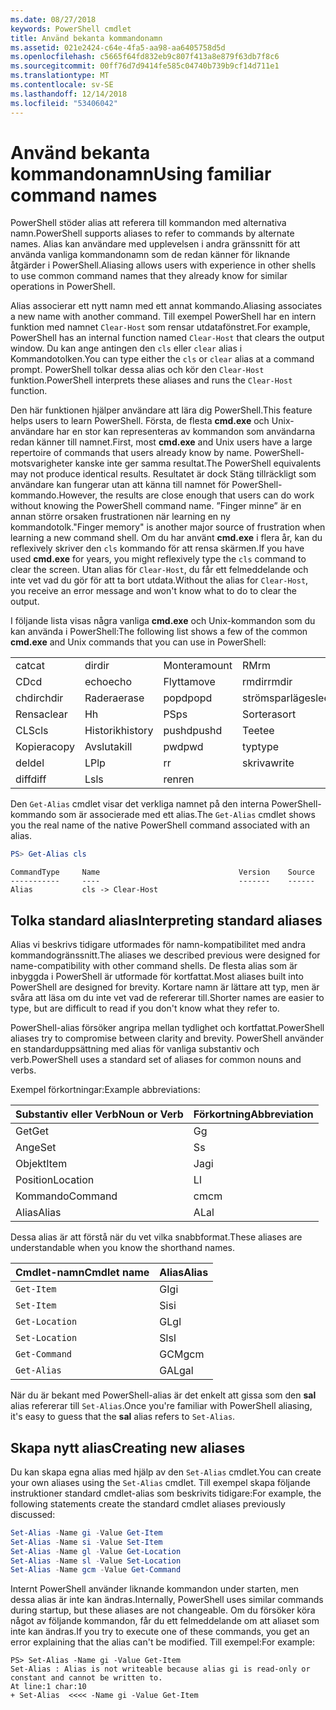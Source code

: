 ```yaml
---
ms.date: 08/27/2018
keywords: PowerShell cmdlet
title: Använd bekanta kommandonamn
ms.assetid: 021e2424-c64e-4fa5-aa98-aa6405758d5d
ms.openlocfilehash: c5665f64fd832eb9c807f413a8e879f63db7f8c6
ms.sourcegitcommit: 00ff76d7d9414fe585c04740b739b9cf14d711e1
ms.translationtype: MT
ms.contentlocale: sv-SE
ms.lasthandoff: 12/14/2018
ms.locfileid: "53406042"
---
```

# <a name="using-familiar-command-names"></a><span data-ttu-id="3152f-103">Använd bekanta kommandonamn</span><span class="sxs-lookup"><span data-stu-id="3152f-103">Using familiar command names</span></span>

<span data-ttu-id="3152f-104">PowerShell stöder alias att referera till kommandon med alternativa namn.</span><span class="sxs-lookup"><span data-stu-id="3152f-104">PowerShell supports aliases to refer to commands by alternate names.</span></span> <span data-ttu-id="3152f-105">Alias kan användare med upplevelsen i andra gränssnitt för att använda vanliga kommandonamn som de redan känner för liknande åtgärder i PowerShell.</span><span class="sxs-lookup"><span data-stu-id="3152f-105">Aliasing allows users with experience in other shells to use common command names that they already know for similar operations in PowerShell.</span></span>

<span data-ttu-id="3152f-106">Alias associerar ett nytt namn med ett annat kommando.</span><span class="sxs-lookup"><span data-stu-id="3152f-106">Aliasing associates a new name with another command.</span></span> <span data-ttu-id="3152f-107">Till exempel PowerShell har en intern funktion med namnet `Clear-Host` som rensar utdatafönstret.</span><span class="sxs-lookup"><span data-stu-id="3152f-107">For example, PowerShell has an internal function named `Clear-Host` that clears the output window.</span></span> <span data-ttu-id="3152f-108">Du kan ange antingen den `cls` eller `clear` alias i Kommandotolken.</span><span class="sxs-lookup"><span data-stu-id="3152f-108">You can type either the `cls` or `clear` alias at a command prompt.</span></span> <span data-ttu-id="3152f-109">PowerShell tolkar dessa alias och kör den `Clear-Host` funktion.</span><span class="sxs-lookup"><span data-stu-id="3152f-109">PowerShell interprets these aliases and runs the `Clear-Host` function.</span></span>

<span data-ttu-id="3152f-110">Den här funktionen hjälper användare att lära dig PowerShell.</span><span class="sxs-lookup"><span data-stu-id="3152f-110">This feature helps users to learn PowerShell.</span></span> <span data-ttu-id="3152f-111">Första, de flesta **cmd.exe** och Unix-användare har en stor kan representeras av kommandon som användarna redan känner till namnet.</span><span class="sxs-lookup"><span data-stu-id="3152f-111">First, most **cmd.exe** and Unix users have a large repertoire of commands that users already know by name.</span></span> <span data-ttu-id="3152f-112">PowerShell-motsvarigheter kanske inte ger samma resultat.</span><span class="sxs-lookup"><span data-stu-id="3152f-112">The PowerShell equivalents may not produce identical results.</span></span> <span data-ttu-id="3152f-113">Resultatet är dock Stäng tillräckligt som användare kan fungerar utan att känna till namnet för PowerShell-kommando.</span><span class="sxs-lookup"><span data-stu-id="3152f-113">However, the results are close enough that users can do work without knowing the PowerShell command name.</span></span> <span data-ttu-id="3152f-114">”Finger minne” är en annan större orsaken frustrationen när learning en ny kommandotolk.</span><span class="sxs-lookup"><span data-stu-id="3152f-114">"Finger memory" is another major source of frustration when learning a new command shell.</span></span> <span data-ttu-id="3152f-115">Om du har använt **cmd.exe** i flera år, kan du reflexively skriver den `cls` kommando för att rensa skärmen.</span><span class="sxs-lookup"><span data-stu-id="3152f-115">If you have used **cmd.exe** for years, you might reflexively type the `cls` command to clear the screen.</span></span> <span data-ttu-id="3152f-116">Utan alias för `Clear-Host`, du får ett felmeddelande och inte vet vad du gör för att ta bort utdata.</span><span class="sxs-lookup"><span data-stu-id="3152f-116">Without the alias for `Clear-Host`, you receive an error message and won't know what to do to clear the output.</span></span>

<span data-ttu-id="3152f-117">I följande lista visas några vanliga **cmd.exe** och Unix-kommandon som du kan använda i PowerShell:</span><span class="sxs-lookup"><span data-stu-id="3152f-117">The following list shows a few of the common **cmd.exe** and Unix commands that you can use in PowerShell:</span></span>

|||||
|-|-|-|-|
|<span data-ttu-id="3152f-118">cat</span><span class="sxs-lookup"><span data-stu-id="3152f-118">cat</span></span>|<span data-ttu-id="3152f-119">dir</span><span class="sxs-lookup"><span data-stu-id="3152f-119">dir</span></span>|<span data-ttu-id="3152f-120">Montera</span><span class="sxs-lookup"><span data-stu-id="3152f-120">mount</span></span>|<span data-ttu-id="3152f-121">RM</span><span class="sxs-lookup"><span data-stu-id="3152f-121">rm</span></span>|
|<span data-ttu-id="3152f-122">CD</span><span class="sxs-lookup"><span data-stu-id="3152f-122">cd</span></span>|<span data-ttu-id="3152f-123">echo</span><span class="sxs-lookup"><span data-stu-id="3152f-123">echo</span></span>|<span data-ttu-id="3152f-124">Flytta</span><span class="sxs-lookup"><span data-stu-id="3152f-124">move</span></span>|<span data-ttu-id="3152f-125">rmdir</span><span class="sxs-lookup"><span data-stu-id="3152f-125">rmdir</span></span>|
|<span data-ttu-id="3152f-126">chdir</span><span class="sxs-lookup"><span data-stu-id="3152f-126">chdir</span></span>|<span data-ttu-id="3152f-127">Radera</span><span class="sxs-lookup"><span data-stu-id="3152f-127">erase</span></span>|<span data-ttu-id="3152f-128">popd</span><span class="sxs-lookup"><span data-stu-id="3152f-128">popd</span></span>|<span data-ttu-id="3152f-129">strömsparläge</span><span class="sxs-lookup"><span data-stu-id="3152f-129">sleep</span></span>|
|<span data-ttu-id="3152f-130">Rensa</span><span class="sxs-lookup"><span data-stu-id="3152f-130">clear</span></span>|<span data-ttu-id="3152f-131">H</span><span class="sxs-lookup"><span data-stu-id="3152f-131">h</span></span>|<span data-ttu-id="3152f-132">PS</span><span class="sxs-lookup"><span data-stu-id="3152f-132">ps</span></span>|<span data-ttu-id="3152f-133">Sortera</span><span class="sxs-lookup"><span data-stu-id="3152f-133">sort</span></span>|
|<span data-ttu-id="3152f-134">CLS</span><span class="sxs-lookup"><span data-stu-id="3152f-134">cls</span></span>|<span data-ttu-id="3152f-135">Historik</span><span class="sxs-lookup"><span data-stu-id="3152f-135">history</span></span>|<span data-ttu-id="3152f-136">pushd</span><span class="sxs-lookup"><span data-stu-id="3152f-136">pushd</span></span>|<span data-ttu-id="3152f-137">Tee</span><span class="sxs-lookup"><span data-stu-id="3152f-137">tee</span></span>|
|<span data-ttu-id="3152f-138">Kopiera</span><span class="sxs-lookup"><span data-stu-id="3152f-138">copy</span></span>|<span data-ttu-id="3152f-139">Avsluta</span><span class="sxs-lookup"><span data-stu-id="3152f-139">kill</span></span>|<span data-ttu-id="3152f-140">pwd</span><span class="sxs-lookup"><span data-stu-id="3152f-140">pwd</span></span>|<span data-ttu-id="3152f-141">typ</span><span class="sxs-lookup"><span data-stu-id="3152f-141">type</span></span>|
|<span data-ttu-id="3152f-142">del</span><span class="sxs-lookup"><span data-stu-id="3152f-142">del</span></span>|<span data-ttu-id="3152f-143">LP</span><span class="sxs-lookup"><span data-stu-id="3152f-143">lp</span></span>|<span data-ttu-id="3152f-144">r</span><span class="sxs-lookup"><span data-stu-id="3152f-144">r</span></span>|<span data-ttu-id="3152f-145">skriva</span><span class="sxs-lookup"><span data-stu-id="3152f-145">write</span></span>|
|<span data-ttu-id="3152f-146">diff</span><span class="sxs-lookup"><span data-stu-id="3152f-146">diff</span></span>|<span data-ttu-id="3152f-147">Ls</span><span class="sxs-lookup"><span data-stu-id="3152f-147">ls</span></span>|<span data-ttu-id="3152f-148">ren</span><span class="sxs-lookup"><span data-stu-id="3152f-148">ren</span></span>||

<span data-ttu-id="3152f-149">Den `Get-Alias` cmdlet visar det verkliga namnet på den interna PowerShell-kommando som är associerade med ett alias.</span><span class="sxs-lookup"><span data-stu-id="3152f-149">The `Get-Alias` cmdlet shows you the real name of the native PowerShell command associated with an alias.</span></span>

```powershell
PS> Get-Alias cls
```

```Output
CommandType     Name                               Version    Source
-----------     ----                               -------    ------
Alias           cls -> Clear-Host
```

## <a name="interpreting-standard-aliases"></a><span data-ttu-id="3152f-150">Tolka standard alias</span><span class="sxs-lookup"><span data-stu-id="3152f-150">Interpreting standard aliases</span></span>

<span data-ttu-id="3152f-151">Alias vi beskrivs tidigare utformades för namn-kompatibilitet med andra kommandogränssnitt.</span><span class="sxs-lookup"><span data-stu-id="3152f-151">The aliases we described previous were designed for name-compatibility with other command shells.</span></span>
<span data-ttu-id="3152f-152">De flesta alias som är inbyggda i PowerShell är utformade för kortfattat.</span><span class="sxs-lookup"><span data-stu-id="3152f-152">Most aliases built into PowerShell are designed for brevity.</span></span> <span data-ttu-id="3152f-153">Kortare namn är lättare att typ, men är svåra att läsa om du inte vet vad de refererar till.</span><span class="sxs-lookup"><span data-stu-id="3152f-153">Shorter names are easier to type, but are difficult to read if you don't know what they refer to.</span></span>

<span data-ttu-id="3152f-154">PowerShell-alias försöker angripa mellan tydlighet och kortfattat.</span><span class="sxs-lookup"><span data-stu-id="3152f-154">PowerShell aliases try to compromise between clarity and brevity.</span></span> <span data-ttu-id="3152f-155">PowerShell använder en standarduppsättning med alias för vanliga substantiv och verb.</span><span class="sxs-lookup"><span data-stu-id="3152f-155">PowerShell uses a standard set of aliases for common nouns and verbs.</span></span>

<span data-ttu-id="3152f-156">Exempel förkortningar:</span><span class="sxs-lookup"><span data-stu-id="3152f-156">Example abbreviations:</span></span>

| <span data-ttu-id="3152f-157">Substantiv eller Verb</span><span class="sxs-lookup"><span data-stu-id="3152f-157">Noun or Verb</span></span> | <span data-ttu-id="3152f-158">Förkortning</span><span class="sxs-lookup"><span data-stu-id="3152f-158">Abbreviation</span></span> |
|--------------|--------------|
| <span data-ttu-id="3152f-159">Get</span><span class="sxs-lookup"><span data-stu-id="3152f-159">Get</span></span>          | <span data-ttu-id="3152f-160">G</span><span class="sxs-lookup"><span data-stu-id="3152f-160">g</span></span>            |
| <span data-ttu-id="3152f-161">Ange</span><span class="sxs-lookup"><span data-stu-id="3152f-161">Set</span></span>          | <span data-ttu-id="3152f-162">S</span><span class="sxs-lookup"><span data-stu-id="3152f-162">s</span></span>            |
| <span data-ttu-id="3152f-163">Objekt</span><span class="sxs-lookup"><span data-stu-id="3152f-163">Item</span></span>         | <span data-ttu-id="3152f-164">Jag</span><span class="sxs-lookup"><span data-stu-id="3152f-164">i</span></span>            |
| <span data-ttu-id="3152f-165">Position</span><span class="sxs-lookup"><span data-stu-id="3152f-165">Location</span></span>     | <span data-ttu-id="3152f-166">L</span><span class="sxs-lookup"><span data-stu-id="3152f-166">l</span></span>            |
| <span data-ttu-id="3152f-167">Kommando</span><span class="sxs-lookup"><span data-stu-id="3152f-167">Command</span></span>      | <span data-ttu-id="3152f-168">cm</span><span class="sxs-lookup"><span data-stu-id="3152f-168">cm</span></span>           |
| <span data-ttu-id="3152f-169">Alias</span><span class="sxs-lookup"><span data-stu-id="3152f-169">Alias</span></span>        | <span data-ttu-id="3152f-170">AL</span><span class="sxs-lookup"><span data-stu-id="3152f-170">al</span></span>           |

<span data-ttu-id="3152f-171">Dessa alias är att förstå när du vet vilka snabbformat.</span><span class="sxs-lookup"><span data-stu-id="3152f-171">These aliases are understandable when you know the shorthand names.</span></span>

| <span data-ttu-id="3152f-172">Cmdlet-namn</span><span class="sxs-lookup"><span data-stu-id="3152f-172">Cmdlet name</span></span>    | <span data-ttu-id="3152f-173">Alias</span><span class="sxs-lookup"><span data-stu-id="3152f-173">Alias</span></span> |
|----------------|-------|
| `Get-Item `    | <span data-ttu-id="3152f-174">GI</span><span class="sxs-lookup"><span data-stu-id="3152f-174">gi</span></span>    |
| `Set-Item`     | <span data-ttu-id="3152f-175">Si</span><span class="sxs-lookup"><span data-stu-id="3152f-175">si</span></span>    |
| `Get-Location` | <span data-ttu-id="3152f-176">GL</span><span class="sxs-lookup"><span data-stu-id="3152f-176">gl</span></span>    |
| `Set-Location` | <span data-ttu-id="3152f-177">Sl</span><span class="sxs-lookup"><span data-stu-id="3152f-177">sl</span></span>    |
| `Get-Command`  | <span data-ttu-id="3152f-178">GCM</span><span class="sxs-lookup"><span data-stu-id="3152f-178">gcm</span></span>   |
| `Get-Alias`    | <span data-ttu-id="3152f-179">GAL</span><span class="sxs-lookup"><span data-stu-id="3152f-179">gal</span></span>   |

<span data-ttu-id="3152f-180">När du är bekant med PowerShell-alias är det enkelt att gissa som den **sal** alias refererar till `Set-Alias`.</span><span class="sxs-lookup"><span data-stu-id="3152f-180">Once you're familiar with PowerShell aliasing, it's easy to guess that the **sal** alias refers to `Set-Alias`.</span></span>

## <a name="creating-new-aliases"></a><span data-ttu-id="3152f-181">Skapa nytt alias</span><span class="sxs-lookup"><span data-stu-id="3152f-181">Creating new aliases</span></span>

<span data-ttu-id="3152f-182">Du kan skapa egna alias med hjälp av den `Set-Alias` cmdlet.</span><span class="sxs-lookup"><span data-stu-id="3152f-182">You can create your own aliases using the `Set-Alias` cmdlet.</span></span> <span data-ttu-id="3152f-183">Till exempel skapa följande instruktioner standard cmdlet-alias som beskrivits tidigare:</span><span class="sxs-lookup"><span data-stu-id="3152f-183">For example, the following statements create the standard cmdlet aliases previously discussed:</span></span>

```powershell
Set-Alias -Name gi -Value Get-Item
Set-Alias -Name si -Value Set-Item
Set-Alias -Name gl -Value Get-Location
Set-Alias -Name sl -Value Set-Location
Set-Alias -Name gcm -Value Get-Command
```

<span data-ttu-id="3152f-184">Internt PowerShell använder liknande kommandon under starten, men dessa alias är inte kan ändras.</span><span class="sxs-lookup"><span data-stu-id="3152f-184">Internally, PowerShell uses similar commands during startup, but these aliases are not changeable.</span></span>
<span data-ttu-id="3152f-185">Om du försöker köra något av följande kommandon, får du ett felmeddelande om att aliaset som inte kan ändras.</span><span class="sxs-lookup"><span data-stu-id="3152f-185">If you try to execute one of these commands, you get an error explaining that the alias can't be modified.</span></span> <span data-ttu-id="3152f-186">Till exempel:</span><span class="sxs-lookup"><span data-stu-id="3152f-186">For example:</span></span>

```
PS> Set-Alias -Name gi -Value Get-Item
Set-Alias : Alias is not writeable because alias gi is read-only or constant and cannot be written to.
At line:1 char:10
+ Set-Alias  <<<< -Name gi -Value Get-Item
```